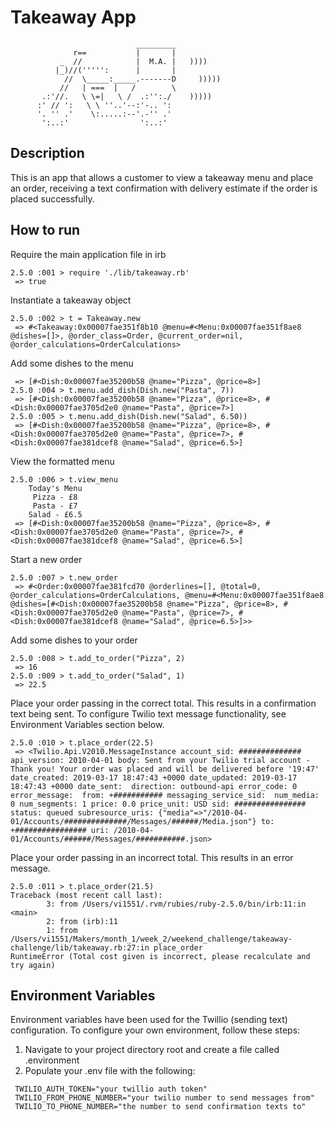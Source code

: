 Takeaway App
==================
```
                            _________
              r==           |       |
           _  //            |  M.A. |   ))))
          |_)//(''''':      |       |
            //  \_____:_____.-------D     )))))
           //   | ===  |   /        \
       .:'//.   \ \=|   \ /  .:'':./    )))))
      :' // ':   \ \ ''..'--:'-.. ':
      '. '' .'    \:.....:--'.-'' .'
       ':..:'                ':..:'

 ```

Description
-------
This is an app that allows a customer to view a takeaway menu and place an order, receiving a text confirmation with delivery estimate if the order is placed successfully.

How to run
-----
Require the main application file in irb
```
2.5.0 :001 > require './lib/takeaway.rb'
 => true
 ```
 Instantiate a takeaway object
```
2.5.0 :002 > t = Takeaway.new
 => #<Takeaway:0x00007fae351f8b10 @menu=#<Menu:0x00007fae351f8ae8 @dishes=[]>, @order_class=Order, @current_order=nil, @order_calculations=OrderCalculations>
 ```
 Add some dishes to the menu
```2.5.0 :003 > t.menu.add_dish(Dish.new("Pizza", 8))
 => [#<Dish:0x00007fae35200b58 @name="Pizza", @price=8>]
2.5.0 :004 > t.menu.add_dish(Dish.new("Pasta", 7))
 => [#<Dish:0x00007fae35200b58 @name="Pizza", @price=8>, #<Dish:0x00007fae3705d2e0 @name="Pasta", @price=7>]
2.5.0 :005 > t.menu.add_dish(Dish.new("Salad", 6.50))
 => [#<Dish:0x00007fae35200b58 @name="Pizza", @price=8>, #<Dish:0x00007fae3705d2e0 @name="Pasta", @price=7>, #<Dish:0x00007fae381dcef8 @name="Salad", @price=6.5>]
 ```
 View the formatted menu
```
2.5.0 :006 > t.view_menu
    Today's Menu
     Pizza - £8
     Pasta - £7
    Salad - £6.5
 => [#<Dish:0x00007fae35200b58 @name="Pizza", @price=8>, #<Dish:0x00007fae3705d2e0 @name="Pasta", @price=7>, #<Dish:0x00007fae381dcef8 @name="Salad", @price=6.5>]
 ```
 Start a new order
```
2.5.0 :007 > t.new_order
 => #<Order:0x00007fae381fcd70 @orderlines=[], @total=0, @order_calculations=OrderCalculations, @menu=#<Menu:0x00007fae351f8ae8 @dishes=[#<Dish:0x00007fae35200b58 @name="Pizza", @price=8>, #<Dish:0x00007fae3705d2e0 @name="Pasta", @price=7>, #<Dish:0x00007fae381dcef8 @name="Salad", @price=6.5>]>>
 ```
 Add some dishes to your order
```
2.5.0 :008 > t.add_to_order("Pizza", 2)
 => 16
2.5.0 :009 > t.add_to_order("Salad", 1)
 => 22.5
 ```
 Place your order passing in the correct total. This results in a confirmation text being sent. To configure Twilio text message functionality, see Environment Variables section below.
```
2.5.0 :010 > t.place_order(22.5)
 => <Twilio.Api.V2010.MessageInstance account_sid: ############## api_version: 2010-04-01 body: Sent from your Twilio trial account - Thank you! Your order was placed and will be delivered before '19:47' date_created: 2019-03-17 18:47:43 +0000 date_updated: 2019-03-17 18:47:43 +0000 date_sent:  direction: outbound-api error_code: 0 error_message:  from: +########### messaging_service_sid:  num_media: 0 num_segments: 1 price: 0.0 price_unit: USD sid: ################ status: queued subresource_uris: {"media"=>"/2010-04-01/Accounts/##############/Messages/######/Media.json"} to: +################ uri: /2010-04-01/Accounts/######/Messages/###########.json>
 ```
 Place your order passing in an incorrect total. This results in an error message.
 ```
 2.5.0 :011 > t.place_order(21.5)
 Traceback (most recent call last):
         3: from /Users/vi1551/.rvm/rubies/ruby-2.5.0/bin/irb:11:in <main>
         2: from (irb):11
         1: from /Users/vi1551/Makers/month_1/week_2/weekend_challenge/takeaway-challenge/lib/takeaway.rb:27:in place_order
 RuntimeError (Total cost given is incorrect, please recalculate and try again)
 ```

 Environment Variables
 -----
 Environment variables have been used for the Twillio (sending text) configuration. To configure your own environment, follow these steps:
1. Navigate to your project directory root and create a file called .environment
2. Populate your .env file with the following:
```TWILIO_ACCOUNT_SID="your twilio account sid"
 TWILIO_AUTH_TOKEN="your twillio auth token"
 TWILIO_FROM_PHONE_NUMBER="your twilio number to send messages from"
 TWILIO_TO_PHONE_NUMBER="the number to send confirmation texts to"
 ```
